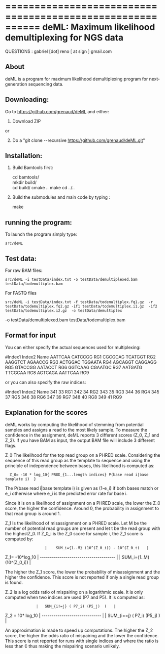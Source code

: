 ==========================================================
  deML: Maximum likelihood demultiplexing for NGS data
==========================================================

QUESTIONS :
   gabriel [dot] reno [ at sign ] gmail.com


About
----------------------

deML is a program for maximum likelihood demultiplexing program
for next-generation sequencing data. 


Downloading:
----------------------

Go to https://github.com/grenaud/deML and either:

1) Download ZIP 

or

2) Do a "git clone --recursive https://github.com/grenaud/deML.git"


Installation:
----------------------

1) Build Bamtools first:

    cd bamtools/   
    mkdir build/   
    cd build/
    cmake ..
    make 
    cd ../..

2) Build the submodules and main code by typing :

    make



running the program:
----------------------

To launch the program simply type:

    src/deML


Test data:
----------------------

For raw BAM files:

    src/deML -i testData/index.txt -o testData/demultiplexed.bam testData/todemultiplex.bam

For FASTQ files

    src/deML -i testData/index.txt -f testData/todemultiplex.fq1.gz  -r testData/todemultiplex.fq2.gz -if1 testData/todemultiplex.i1.gz  -if2 testData/todemultiplex.i2.gz  -o testData/demultiplex


-o testData/demultiplexed.bam testData/todemultiplex.bam

 
Format for input
----------------------

You can either specify the actual sequences used for multiplexing:

#Index1	Index2	Name
AATTCAA	CATCCGG	RG1
CGCGCAG	TCATGGT	RG2
AAGGTCT	AGAACCG	RG3
ACTGGAC	TGGAATA	RG4
AGCAGGT	CAGGAGG	RG5
GTACCGG	AATACCT	RG6
GGTCAAG	CGAATGC	RG7
AATGATG	TTCGCAA	RG8
AGTCAGA	AATTCAA	RG9

or you can also specify the raw indices:

#Index1	Index2	Name
341	33	RG1
342	34	RG2
343	35	RG3
344	36	RG4
345	37	RG5
346	38	RG6
347	39	RG7
348	40	RG8
349	41	RG9

Explanation for the scores
----------------------



deML works by computing the likelihood of stemming from potential samples and assigns a read to the most likely sample. To measure the confidence in the assignment, deML reports 3 different scores (Z_0, Z_1 and Z_2). If you have BAM as input, the output BAM file will include 3 different flags. 


Z_0  The likelihood for the top read group on a PHRED scale. Considering the sequence of this read group as the template to sequence and using the principle of independence between bases, this likelihood is computed as:

      Z_0= -10 * log_10{ PROD_{1...length indices} P(base read i|base template i)  }

The P(base read i|base template i) is given as (1-e_i) if both bases match or e_i otherwise where e_i is the predicted error rate for base i.

Since it is on a likelihood of assignment on a PHRED scale, the lower the Z_0 score, the higher the confidence. Around 0, the probability in assignment to that read group is around 1.



Z_1 Is the likelihood of misassignment on a PHRED scale. Let M be the number of potential read groups are present and let t be the read group with the highestZ_0. If Z_0_i is the Z_0 score for sample i, the Z_1 score is computed by:

                      |    SUM_i={1..M} (10^(Z_0_i)) - 10^(Z_0_t)   |
  Z_1= -10*log_10     |    --------------------------------------   |
                      |          SUM_i={1..M} (10^(Z_0_i))          |

The higher the Z_1 score, the lower the probability of misassignment and the higher the confidence. This score is not reported if only a single read group is found.



Z_2 Is a log odds ratio of mispairing on a logarithmic scale. It is only computed when two indices are used (P7 and P5). It is computed as:


                  |   SUM_{i!=j} ( P7_i) (P5_j)  )   |
Z_2  = 10* log_10 |   ------------------------------ |
                  |   SUM_{i==j} ( P7_i) (P5_j)  )   |


An approximation is made to speed up computations.  The higher the Z_2 score, the higher the odds ratio of mispairing and the lower the confidence. This score is not reported for runs with single indices and where the ratio is less than 0 thus making the mispairing scenario unlikely.  

